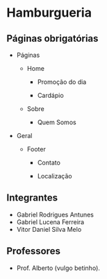 # Hamburgueria

## Páginas obrigatórias

- Páginas

  - Home

    - Promoção do dia

    - Cardápio

  - Sobre

    - Quem Somos

- Geral

  - Footer

    - Contato

    - Localização

## Integrantes

- Gabriel Rodrigues Antunes
- Gabriel Lucena Ferreira
- Vitor Daniel Silva Melo

## Professores

- Prof. Alberto (vulgo betinho).
